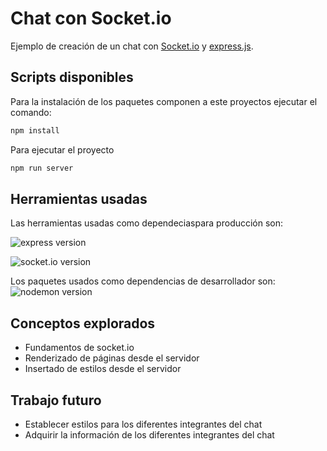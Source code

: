 # Chat con Socket.io

Ejemplo de creación de un chat con [Socket.io](https://socket.io/) y [express.js](https://expressjs.com/).

## Scripts disponibles

Para la instalación de los paquetes componen a este proyectos ejecutar el comando:

```bash
npm install
```

Para ejecutar el proyecto

```Bash
npm run server
```

## Herramientas usadas

Las herramientas usadas como dependeciaspara producción son:

![express version](https://img.shields.io/github/package-json/dependency-version/EduardoMorales-LX/chat-socket.io/express)

![socket.io version](https://img.shields.io/github/package-json/dependency-version/EduardoMorales-LX/chat-socket.io/socket.io)

Los paquetes usados como dependencias de desarrollador son:
![nodemon version](https://img.shields.io/github/package-json/dependency-version/EduardoMorales-LX/chat-socket.io/nodemon)

## Conceptos explorados

-   Fundamentos de socket.io
-   Renderizado de páginas desde el servidor
-   Insertado de estilos desde el servidor

## Trabajo futuro

-   Establecer estilos para los diferentes integrantes del chat
-   Adquirir la información de los diferentes integrantes del chat

